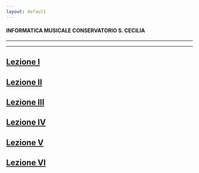 ```yaml
---
layout: default
---
```

#### INFORMATICA MUSICALE CONSERVATORIO S. CECILIA
----
----

## [Lezione I](http://demartinomrc.github.io/IMCSC/lezioneI.html)

## [Lezione II](http://demartinomrc.github.io/IMCSC/lezioneII.html)

## [Lezione III](http://demartinomrc.github.io/IMCSC/lezioneIII.html)

## [Lezione IV](http://demartinomrc.github.io/IMCSC/lezioneIV.html)

## [Lezione V](http://demartinomrc.github.io/IMCSC/lezioneV.html)

## [Lezione VI](http://demartinomrc.github.io/IMCSC/lezioneVI.html)










